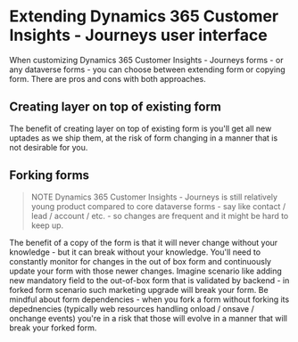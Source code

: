 # Extending Dynamics 365 Customer Insights - Journeys user interface

When customizing Dynamics 365 Customer Insights - Journeys forms - or any dataverse forms - you can choose between extending form or copying form. There are pros and cons with both approaches.

## Creating layer on top of existing form
The benefit of creating layer on top of existing form is you'll get all new uptades as we ship them, at the risk of form changing in a manner that is not desirable for you.

## Forking forms
> NOTE Dynamics 365 Customer Insights - Journeys is still relatively young product compared to core dataverse forms - say like contact / lead / account / etc. - so changes are frequent and it might be hard to keep up. 

The benefit of a copy of the form is that it will never change without your knowledge - but it can break without your knowledge. You'll need to constantly monitor for changes in the out of box form and continuously update your form with those newer changes.
Imagine scenario like adding new mandatory field to the out-of-box form that is validated by backend - in forked form scenario such marketing upgrade will break your form.
Be mindful about form dependencies - when you fork a form without forking its depednencies (typically web resources handling onload / onsave / onchange events) you're in a risk that those will evolve in a manner that will break your forked form.


